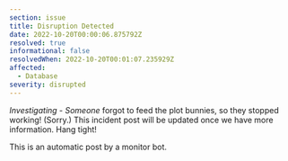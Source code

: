 ```yaml
---
section: issue
title: Disruption Detected
date: 2022-10-20T00:00:06.875792Z
resolved: true
informational: false
resolvedWhen: 2022-10-20T00:01:07.235929Z
affected:
  - Database
severity: disrupted
---
```

*Investigating* - _Someone_ forgot to feed the plot bunnies, so they stopped working! (Sorry.) This incident post will be updated once we have more information. Hang tight!

This is an automatic post by a monitor bot.
        